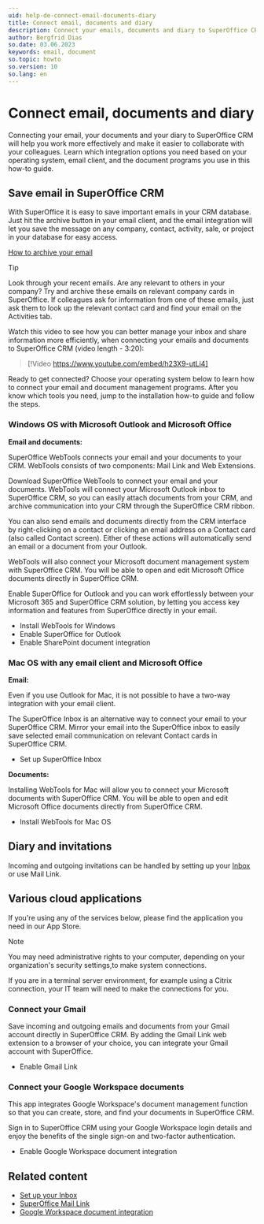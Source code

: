 ```yaml
---
uid: help-de-connect-email-documents-diary
title: Connect email, documents and diary
description: Connect your emails, documents and diary to SuperOffice CRM.
author: Bergfrid Dias
so.date: 03.06.2023
keywords: email, document
so.topic: howto
so.version: 10
so.lang: en
---
```


# Connect email, documents and diary

Connecting your email, your documents and your diary to SuperOffice CRM will help you work more effectively and make it easier to collaborate with your colleagues. Learn which integration options you need based on your operating system, email client, and the document programs you use in this how-to guide.

## Save email in SuperOffice CRM

With SuperOffice it is easy to save important emails in your CRM database. Just hit the archive button in your email client, and the email integration will let you save the message on any company, contact, activity, sale, or project in your database for easy access.

[How to archive your email][1]

> [!TIP]
> Look through your recent emails. Are any relevant to others in your company? Try and archive these emails on relevant company cards in SuperOffice. If colleagues ask for information from one of these emails, just ask them to look up the relevant contact card and find your email on the Activities tab.

Watch this video to see how you can better manage your inbox and share information more efficiently, when connecting your emails and documents to SuperOffice CRM (video length - 3:20):

<!-- markdownlint-disable-next-line MD034 DOCSMD007 -->
> [!Video https://www.youtube.com/embed/h23X9-utLi4]

Ready to get connected? Choose your operating system below to learn how to connect your email and document management programs. After you know which tools you need, jump to the installation how-to guide and follow the steps.

### Windows OS with Microsoft Outlook and Microsoft Office

**Email and documents:**

SuperOffice WebTools connects your email and your documents to your CRM. WebTools consists of two components: Mail Link and Web Extensions.

Download SuperOffice WebTools to connect your email and your documents. WebTools will connect your Microsoft Outlook inbox to SuperOffice CRM, so you can easily attach documents from your CRM, and archive communication into your CRM through the SuperOffice CRM ribbon.

You can also send emails and documents directly from the CRM interface by right-clicking on a contact or clicking an email address on a Contact card (also called Contact screen). Either of these actions will automatically send an email or a document from your Outlook.

WebTools will also connect your Microsoft document management system with SuperOffice CRM. You will be able to open and edit Microsoft Office documents directly in SuperOffice CRM.

Enable SuperOffice for Outlook and you can work effortlessly between your Microsoft 365 and SuperOffice CRM solution, by letting you access key information and features from SuperOffice directly in your email.

* Install WebTools for Windows
* Enable SuperOffice for Outlook
* Enable SharePoint document integration

### Mac OS with any email client and Microsoft Office

**Email:**

Even if you use Outlook for Mac, it is not possible to have a two-way integration with your email client.

The SuperOffice Inbox is an alternative way to connect your email to your SuperOffice CRM. Mirror your email into the SuperOffice inbox to easily save selected email communication on relevant Contact cards in SuperOffice CRM.

* Set up SuperOffice Inbox

**Documents:**

Installing WebTools for Mac will allow you to connect your Microsoft documents with SuperOffice CRM. You will be able to open and edit Microsoft Office documents directly from SuperOffice CRM.

* Install WebTools for Mac OS

## Diary and invitations

Incoming and outgoing invitations can be handled by setting up your [Inbox][4] or use Mail Link.

## Various cloud applications

If you're using any of the services below, please find the application you need in our App Store.

> [!NOTE]
> You may need administrative rights to your computer, depending on your organization's security settings,to make system connections.
>
> If you are in a terminal server environment, for example using a Citrix connection, your IT team will need to make the connections for you.

### Connect your Gmail

Save incoming and outgoing emails and documents from your Gmail account directly in SuperOffice CRM. By adding the Gmail Link web extension to a browser of your choice, you can integrate your Gmail account with SuperOffice.

* Enable Gmail Link

### Connect your Google Workspace documents

This app integrates Google Workspace's document management function so that you can create, store, and find your documents in SuperOffice CRM.

Sign in to SuperOffice CRM using your Google Workspace login details and enjoy the benefits of the single sign-on and two-factor authentication.

* Enable Google Workspace document integration

## Related content

* [Set up your Inbox][4]
* [SuperOffice Mail Link][2]
* [Google Workspace document integration][3]

<!-- Referenced links -->
[1]: ../../email/inbox/learn/archive.md
[2]: ../../email/mail-link/index.md
[3]: ../../document/cloud/g-suite/index.md
[4]: ../../email/inbox/learn/index.md

<!-- Referenced images -->

